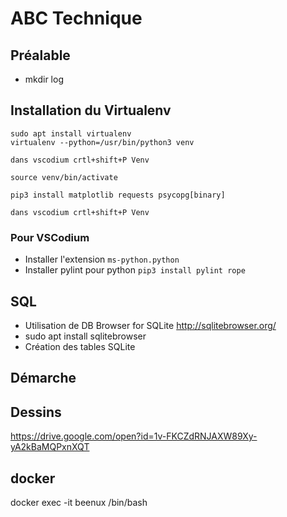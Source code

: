 # ABC Technique

## Préalable
- mkdir log

## Installation du Virtualenv
```shell
sudo apt install virtualenv
virtualenv --python=/usr/bin/python3 venv

dans vscodium crtl+shift+P Venv

source venv/bin/activate

pip3 install matplotlib requests psycopg[binary]

dans vscodium crtl+shift+P Venv

```
### Pour VSCodium
- Installer l'extension ```ms-python.python```
- Installer pylint pour python ```pip3 install pylint rope```

## SQL
- Utilisation de DB Browser for SQLite http://sqlitebrowser.org/
- sudo apt install sqlitebrowser
- Création des tables SQLite

## Démarche

## Dessins
https://drive.google.com/open?id=1v-FKCZdRNJAXW89Xy-yA2kBaMQPxnXQT

## docker
docker exec -it beenux /bin/bash